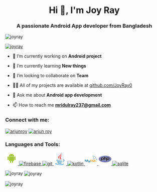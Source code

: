 <h1 align="center">Hi 👋, I'm Joy Ray</h1>
<h3 align="center">A passionate Android App developer from Bangladesh</h3>

<p align="left"> <img src="https://komarev.com/ghpvc/?username=joyray&label=Profile%20views&color=0e75b6&style=flat" alt="joyray" /> </p>

<p align="left"> <a href="https://github.com/ryo-ma/github-profile-trophy"><img src="https://github-profile-trophy.vercel.app/?username=joyray" alt="joyray" /></a> </p>

- 🔭 I’m currently working on **Android project**

- 🌱 I’m currently learning **New things**

- 👯 I’m looking to collaborate on **Team**

- 👨‍💻 All of my projects are available at [github.com/JoyRay0](github.com/JoyRay0)

- 💬 Ask me about **Android app development**

- 📫 How to reach me **mridulray237@gmail.com**

<h3 align="left">Connect with me:</h3>
<p align="left">
<a href="https://twitter.com/arjunroy" target="blank"><img align="center" src="https://raw.githubusercontent.com/rahuldkjain/github-profile-readme-generator/master/src/images/icons/Social/twitter.svg" alt="arjunroy" height="30" width="40" /></a>
<a href="https://fb.com/arjun roy" target="blank"><img align="center" src="https://raw.githubusercontent.com/rahuldkjain/github-profile-readme-generator/master/src/images/icons/Social/facebook.svg" alt="arjun roy" height="30" width="40" /></a>
</p>

<h3 align="left">Languages and Tools:</h3>
<p align="left"> <a href="https://developer.android.com" target="_blank" rel="noreferrer"> <img src="https://raw.githubusercontent.com/devicons/devicon/master/icons/android/android-original-wordmark.svg" alt="android" width="40" height="40"/> </a> <a href="https://firebase.google.com/" target="_blank" rel="noreferrer"> <img src="https://www.vectorlogo.zone/logos/firebase/firebase-icon.svg" alt="firebase" width="40" height="40"/> </a> <a href="https://git-scm.com/" target="_blank" rel="noreferrer"> <img src="https://www.vectorlogo.zone/logos/git-scm/git-scm-icon.svg" alt="git" width="40" height="40"/> </a> <a href="https://www.java.com" target="_blank" rel="noreferrer"> <img src="https://raw.githubusercontent.com/devicons/devicon/master/icons/java/java-original.svg" alt="java" width="40" height="40"/> </a> <a href="https://kotlinlang.org" target="_blank" rel="noreferrer"> <img src="https://www.vectorlogo.zone/logos/kotlinlang/kotlinlang-icon.svg" alt="kotlin" width="40" height="40"/> </a> <a href="https://www.mysql.com/" target="_blank" rel="noreferrer"> <img src="https://raw.githubusercontent.com/devicons/devicon/master/icons/mysql/mysql-original-wordmark.svg" alt="mysql" width="40" height="40"/> </a> <a href="https://www.php.net" target="_blank" rel="noreferrer"> <img src="https://raw.githubusercontent.com/devicons/devicon/master/icons/php/php-original.svg" alt="php" width="40" height="40"/> </a> <a href="https://www.sqlite.org/" target="_blank" rel="noreferrer"> <img src="https://www.vectorlogo.zone/logos/sqlite/sqlite-icon.svg" alt="sqlite" width="40" height="40"/> </a> </p>

<p><img align="left" src="https://github-readme-stats.vercel.app/api/top-langs?username=joyray&show_icons=true&locale=en&layout=compact" alt="joyray" /></p>

<p>&nbsp;<img align="center" src="https://github-readme-stats.vercel.app/api?username=joyray&show_icons=true&locale=en" alt="joyray" /></p>

<p><img align="center" src="https://github-readme-streak-stats.herokuapp.com/?user=joyray&" alt="joyray" /></p>


